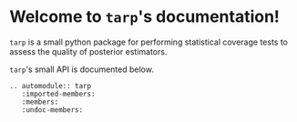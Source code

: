 # Welcome to `tarp`'s documentation!

`tarp` is a small python package for performing statistical coverage tests to assess
the quality of posterior estimators.
<!-- `tarp` is framework-agnostic: it works with posterior estimators and samplers written in numpy, pytorch, jax. -->

`tarp`'s small API is documented below.

```{eval-rst}
.. automodule:: tarp
   :imported-members:
   :members:
   :undoc-members:
```

